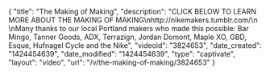 {
    "title": "The Making of Making",
    "description": "CLICK BELOW TO LEARN MORE ABOUT THE MAKING OF MAKING\nhttp:\/\/nikemakers.tumblr.com\/\n \nMany thanks to our local Portland makers who made this possible: Bar Mingo, Tanner Goods, ADX, Terrazign, Jordan Domont, Maple XO, GBD, Esque, Hufnagel Cycle and the Nike",
    "videoid": "3824653",
    "date_created": "1424454639",
    "date_modified": "1424454639",
    "type": "captivate",
    "layout": "video",
    "url": "\/v\/the-making-of-making\/3824653"
}
